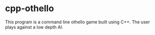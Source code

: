 # cpp-othello

This program is a command line othello game built using C++. The user plays against a low depth AI.
